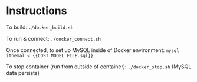 # Instructions

To build:
`./docker_build.sh`

To run & connect:
`./docker_connect.sh`

Once connected, to set up MySQL inside of Docker environment:
`mysql ithemal < {{COST_MODEL_FILE.sql}}`

To stop container (run from outside of container):
`./docker_stop.sh` (MySQL data persists)
